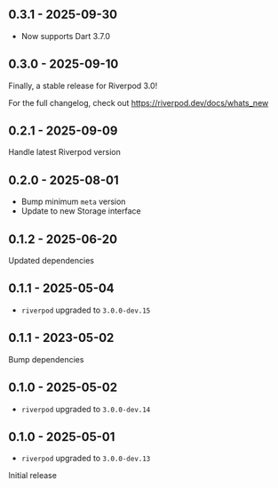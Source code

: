 ## 0.3.1 - 2025-09-30

- Now supports Dart 3.7.0

## 0.3.0 - 2025-09-10

Finally, a stable release for Riverpod 3.0!

For the full changelog, check out https://riverpod.dev/docs/whats_new

## 0.2.1 - 2025-09-09

Handle latest Riverpod version

## 0.2.0 - 2025-08-01

- Bump minimum `meta` version
- Update to new Storage interface

## 0.1.2 - 2025-06-20

Updated dependencies

## 0.1.1 - 2025-05-04

- `riverpod` upgraded to `3.0.0-dev.15`

## 0.1.1 - 2023-05-02

Bump dependencies

## 0.1.0 - 2025-05-02

- `riverpod` upgraded to `3.0.0-dev.14`

## 0.1.0 - 2025-05-01

- `riverpod` upgraded to `3.0.0-dev.13`

Initial release

